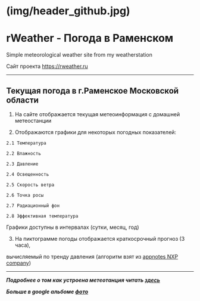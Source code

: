 (img/header_github.jpg)
========================================================
**rWeather** - Погода в Раменском
========================================================
Simple meteorological weather site from my weatherstation

Сайт проекта <https://rweather.ru>
***
Текущая погода в г.Раменское Московской области
-------------------------------------------------------
  1. На сайте отображается текущая метеоинформация с домашней метеостанции
  
  2. Отображаются графики для некоторых погодных показателей:
  
    2.1 Температура
    
    2.2 Влажность
    
    2.3 Давление
    
    2.4 Освещенность
    
    2.5 Скорость ветра
    
    2.6 Точка росы
    
    2.7 Радиационный фон
    
    2.8 Эффективная температура
    
   Графики доступны в интервалах (сутки, месяц, год)
   
  3. На пиктограмме погоды отображается краткосрочный прогноз (3 часа),
  
вычисляемый по тренду давления (алгоритм взят из [appnotes NXP company](https://www.nxp.com/docs/en/application-note/AN3914.pdf))

-------------------------------------------------------------
***Подробнее о том как устроена метеотанция читать [здесь](https://docs.google.com/document/d/1Ac72J99dzBsslXN9RBYGBGheJdEMsxDL9WAPOpaAZ20/edit?usp=sharing)***

***Больше в google альбоме [фото](https://photos.app.goo.gl/RowJdUpUZFsMvuWU8)***
